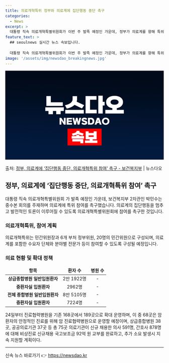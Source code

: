 ```yaml
---
title: 의료개혁특위 정부와 의료계에 집단행동 중단 촉구
categories:
  - News
excerpt: >
  대통령 직속 의료개혁특별위원회가 이번 주 발족 예정인 가운데, 정부가 의료계를 향해 특위에 참여해 줄 것을 …
feature_text: >
  ## seoulnews 실시간 뉴스 속보입니다.

  대통령 직속 의료개혁특별위원회가 이번 주 발족 예정인 가운데, 정부가 의료계를 향해 특위에 참여해 줄 것을 …
image: '/assets/img/newsdao_breakingnews.jpg'
---
```


![뉴스다오 속보](/assets/img/newsdao_breakingnews.jpg)

<p>출처: <a href="https://newsdao.kr/3651" rel="dofollow">정부, 의료계에 ‘집단행동 중단, 의료개혁특위 참여’ 촉구 - 보건복지부</a> | 뉴스다오</p>

<h2 data-ke-size="size26">정부, 의료계에 ‘집단행동 중단, 의료개혁특위 참여’ 촉구</h2>

<p data-ke-size="size16">대통령 직속 의료개혁특별위원회 가 발족 예정인 가운데, 보건복지부 2차관인 박민수는 중수본 회의를 주재하며 의료계에 특위 참여를 촉구했습니다. 의료계의 집단행동을 멈추고 발전적인 토론이 이루어질 수 있도록 의료개혁특별위원회에 참여를 촉구한 것입니다.</p>

<h3 data-ke-size="size23">의료개혁특위, 참여 계획</h3>

<p data-ke-size="size16">의료개혁특위는 민간위원장과 6개 부처 정부위원, 20명의 민간위원으로 구성되며, 의료계를 포함한 수요자 단체와 분야별 전문가 등이 참여할 수 있도록 구성될 예정입니다.</p>

<h3 data-ke-size="size23">의료 현황 및 확대 정책</h3>

<table>
	<thead>
		<tr>
			<td style="text-align: center; height: 17px;"><b>항목</b></td>
			<td style="text-align: center; height: 17px;"><b>환자 수</b></td>
			<td style="text-align: center; height: 17px;"><b>병원 수</b></td>
		</tr>
	</thead>
	<tbody>
		<tr>
			<td style="text-align: center; height: 17px;"><b>상급종합병원 일반입원환자</b></td>
			<td style="text-align: center; height: 17px;">2만 1922명</td>
			<td style="text-align: center; height: 17px;">-</td>
		</tr>
		<tr>
			<td style="text-align: center; height: 17px;"><b>중환자실 입원환자</b></td>
			<td style="text-align: center; height: 17px;">2962명</td>
			<td style="text-align: center; height: 17px;">-</td>
		</tr>
		<tr>
			<td style="text-align: center; height: 17px;"><b>전체 종합병원 일반입원환자</b></td>
			<td style="text-align: center; height: 17px;">8만 5105명</td>
			<td style="text-align: center; height: 17px;">-</td>
		</tr>
		<tr>
			<td style="text-align: center; height: 17px;"><b>중환자실 입원환자</b></td>
			<td style="text-align: center; height: 17px;">7224명</td>
			<td style="text-align: center; height: 17px;">-</td>
		</tr>
	</tbody>
</table>

<p data-ke-size="size16">24일부터 진료협력병원을 기존 168곳에서 189곳으로 확대 운영하며, 이 중 68곳은 암 환자의 안정적인 진료를 위해 암 진료협력병원으로 운영할 예정이며, 상급종합병원 38곳, 공공의료기관 37곳 등 총 75곳 의료기관이 신규 채용한 의사 591명, 간호사 878명에 대해 비상진료 신규채용 국고보조금 92억 원 교부를 완료하고, 추가 소요 발생시 지속 지원할 계획이다.</p>

<hr> 

신속 뉴스 바로가기 👉 <a href="https://newsdao.kr" rel="dofollow">https://newsdao.kr</a>


